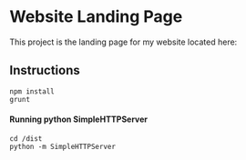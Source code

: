 # Website Landing Page

This project is the landing page for my website located here:

## Instructions

```
npm install
grunt
```

#### Running python SimpleHTTPServer

```
cd /dist
python -m SimpleHTTPServer
```
